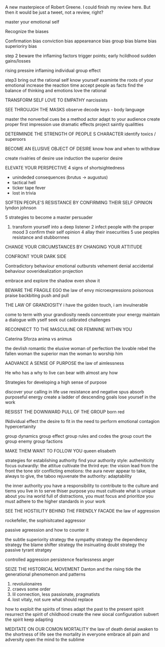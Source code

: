 A new masterpiece of Robert Greene. I could finish my review here. But then it would be just a tweet, not a review, right?


master your emotional self

Recognize the biases

Confirmation bias
conviction bias
appeareance bias
group bias
blame bias
superioriry bias


step 2
beware the inflaming factors
trigger points; early hcildhood
sudden gains/losses

rising pressire
inflaming individual 
group effect

step3 bring out the rational self
know yourself
examinte the roots of your emotional
increase the reaction time
accept people as facts
find the balance of thinking and emotions
love the rational


TRANSFORM SELF LOVE TO EMPATHY
narcissists


SEE THROUJGH THE MASKS
observe
decode keys - body language


master the nonverbal cues
be a method actor
adapt to your audience
create proper first impression
use dramatic effects
project saintly qualitties


DETERMINDE THE STRENGTH OF PEOPLE
S CHARACTER
identify toxics / superoors

BECOME AN ELUSIVE OBJECT OF DESIRE
know how and when to withdraw

create rivalries of desire
use induction
the superior desire
  

ELEVATE YOUR PERSPECTIVE
4 signs of shortsightedness
- unindeded consequences (brutus -> augustus)
- tactical hell
- ticker tape fever
- lost in trivia

SOFTEN PEOPLE'S RESISTANCE BY CONFIRMING THEIR SELF OPINION
lyndon johnson


5 strategies to become a master persuader
1. transform yourself into a deep listener
2 infect people with the proper mood
3 confirm their self opinion
4 allay their insecurities
5 use peoples resistance and stubbornnes


CHANGE YOUR CIRCUMSTANCES BY CHANGING YOUR ATTITUDE

CONFRONT YOUR DARK SIDE

Contradictory behaviour
emotional outbursts
vehement denial
accidental behaviour
ooveridealization
projection


embrace and explore the shadow
even show it


BEWARE THE FRAGILE EGO
the law of envy
microexpressions
poisonous praise
backbiting push and pull

THE LAW OF GRANDIOSITY
i have the golden touch, i am invulnerable


come to term with your grandiosity needs
concentrate your energy
maintain a dialogue with yself
seek out calibrated challenges


RECONNECT TO THE MASCULINE OR FEMININE WITHIN YOU

Caterina Sforza
anima vs animus

the devlish romantic
the elusive woman of perfection
the lovable rebel
the fallen woman
the superior man
the woman to worship him

AADVANCE A SENSE OF PURPOSE
the law of aimlessness

He who has a why to live can bear with almost any how

Strategies for developing a high sense of purpose

discover your calling in life
use resistance and negative spus
absorb purposeful energy
create a ladder of descending goals
lose yoursef in the work


RESISST THE DOWNWARD PULL OF THE GROUP
born red

INdividual effect
the desire to fit in
the need to perform
emotional contagion
hypercertainity

group dynamics
group effect
group rules and codes
the group court
the group enemy
group factions

MAKE THEM WANT TO FOLLOW YOU
queen elisabeth

strategies for establishing authority
find your authority style: autheniticity
focus outwardly: the attitue
cultivate the thrird eye: the vision
lead from the front the tone
stir conflicting emotions: the aura
never appear to take, always to give, the taboo
rejuvenate the authority: adaptability


the inner authority
you have a responsibility to contribute to the culture and tiems you live in
to serve thiser purpose you must cultivate what is unique about you
ina  world full of distractions, you must focus and prioritize
you must adhere to the higher standards in your work


SEE THE HOSTIILITY BEHIND THE FRIENDLY FACADE
the law of aggression

rockefeller, the sophisitcated aggressor

passive agreession and how to counter it

the subtle superiority strategy
the sympathy strategy
the dependency strategy
the blame shifter strategy
the insinuating doubt strategy
the passive tyrant stratgey

controlled aggression
persistence
fearlessness
anger

SEIZE THE HISTORICAL MOVEMENT
Danton and the rising tide
the generational phenomenon and patterns

1. revoluiionaires
2. craevs some order
3. lil connection, less passionate, pragmatists
4. lost vitaly, not sure what should replace

how to exploit the spirits of times
adapt the past to the present spirit
resurrect the spirit of childhood
create the new siocal configuration
subvert the spirit
keep adapting

MEDITATE ON OUR COMON MORTALITY
the law of death denial
awaken to the shortness of life
see the mortality in everyone
embrace all pain and adversity
open the mind to the sublime
